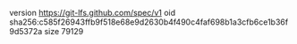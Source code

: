 version https://git-lfs.github.com/spec/v1
oid sha256:c585f26943ffb9f518e68e9d2630b4f490c4faf698b1a3cfb6ce1b36f9d5372a
size 79129
